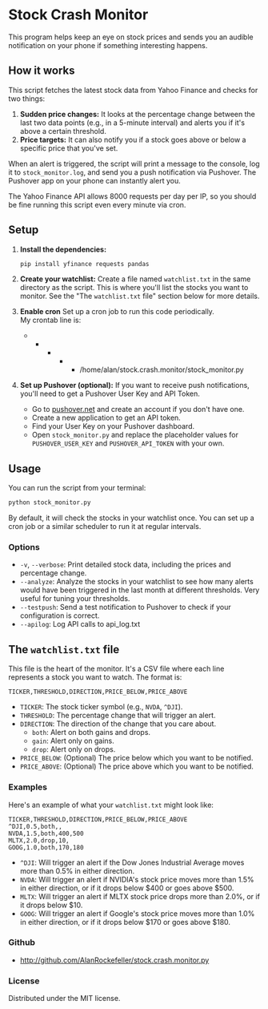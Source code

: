 # Stock Crash Monitor

This program helps keep an eye on stock prices and sends you an audible notification on your phone if something interesting happens.

## How it works

This script fetches the latest stock data from Yahoo Finance and checks for two things:

1.  **Sudden price changes:** It looks at the percentage change between the last two data points (e.g., in a 5-minute interval) and alerts you if it's above a certain threshold.
2.  **Price targets:** It can also notify you if a stock goes above or below a specific price that you've set.

When an alert is triggered, the script will print a message to the console, log it to `stock_monitor.log`, and send you a push notification via Pushover.  The Pushover app on your phone can instantly alert you.

The Yahoo Finance API allows 8000 requests per day per IP, so you should be fine running this script even every minute via cron.

## Setup

1.  **Install the dependencies:**
    ```bash
    pip install yfinance requests pandas
    ```

2.  **Create your watchlist:**
    Create a file named `watchlist.txt` in the same directory as the script. This is where you'll list the stocks you want to monitor. See the "The `watchlist.txt` file" section below for more details.

3.  **Enable cron**
    Set up a cron job to run this code periodically.    
    My crontab line is:
    * * * * * /home/alan/stock.crash.monitor/stock_monitor.py

3.  **Set up Pushover (optional):**
    If you want to receive push notifications, you'll need to get a Pushover User Key and API Token.
    -   Go to [pushover.net](https://pushover.net) and create an account if you don't have one.
    -   Create a new application to get an API token.
    -   Find your User Key on your Pushover dashboard.
    -   Open `stock_monitor.py` and replace the placeholder values for `PUSHOVER_USER_KEY` and `PUSHOVER_API_TOKEN` with your own.

## Usage

You can run the script from your terminal:

```bash
python stock_monitor.py
```

By default, it will check the stocks in your watchlist once. You can set up a cron job or a similar scheduler to run it at regular intervals.

### Options

-   `-v`, `--verbose`: Print detailed stock data, including the prices and percentage change.
-   `--analyze`: Analyze the stocks in your watchlist to see how many alerts would have been triggered in the last month at different thresholds. Very useful for tuning your thresholds.
-   `--testpush`: Send a test notification to Pushover to check if your configuration is correct.
-   `--apilog`: Log API calls to api_log.txt

## The `watchlist.txt` file

This file is the heart of the monitor. It's a CSV file where each line represents a stock you want to watch. The format is:

`TICKER,THRESHOLD,DIRECTION,PRICE_BELOW,PRICE_ABOVE`

-   `TICKER`: The stock ticker symbol (e.g., `NVDA`, `^DJI`).
-   `THRESHOLD`: The percentage change that will trigger an alert.
-   `DIRECTION`: The direction of the change that you care about.
    -   `both`: Alert on both gains and drops.
    -   `gain`: Alert only on gains.
    -   `drop`: Alert only on drops.
-   `PRICE_BELOW`: (Optional) The price below which you want to be notified.
-   `PRICE_ABOVE`: (Optional) The price above which you want to be notified.

### Examples

Here's an example of what your `watchlist.txt` might look like:

```
TICKER,THRESHOLD,DIRECTION,PRICE_BELOW,PRICE_ABOVE
^DJI,0.5,both,,
NVDA,1.5,both,400,500
MLTX,2.0,drop,10,
GOOG,1.0,both,170,180
```

-   `^DJI`: Will trigger an alert if the Dow Jones Industrial Average moves more than 0.5% in either direction.
-   `NVDA`: Will trigger an alert if NVIDIA's stock price moves more than 1.5% in either direction, or if it drops below $400 or goes above $500.
-   `MLTX`: Will trigger an alert if MLTX stock price drops more than 2.0%, or if it drops below $10.
-   `GOOG`: Will trigger an alert if Google's stock price moves more than 1.0% in either direction, or if it drops below $170 or goes above $180.

### Github

- http://github.com/AlanRockefeller/stock.crash.monitor.py

### License

Distributed under the MIT license.
